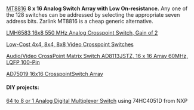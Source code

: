 
<h4></h4>
<a href="https://www.microsemi.com/product-directory/analog-cross-point-switches/4920-mt8816">MT8816</a>
  <b>8 x 16 Analog Switch Array with Low On-resistance.</b>
  Any one of the 128 switches can be addressed by selecting the appropriate seven address bits.
  Zarlink MT8816 is a cheap generic alternative.</i>
  
  
<a href="">LMH6583 16x8 550 MHz Analog Crosspoint Switch, Gain of 2</a>  


<a href="">Low-Cost 4x4, 8x4, 8x8 Video Crosspoint Switches</a>

<a href="">Audio/Video CrossPoint Matrix Switch AD8113JSTZ, 16 x 16 Array 60MHz, LQFP 100-Pin</a>

<a href="">AD75019 16x16 CrosspointSwitch Array</a>

<h4>DIY projects:</h4>
<a href="https://hackaday.io/project/166578-64-to-8-or-1-analog-digital-multiplexer-switch">
  64 to 8 or 1 Analog Digital Multiplexer Switch</a> using 74HC4051D from NXP
  
  
  
